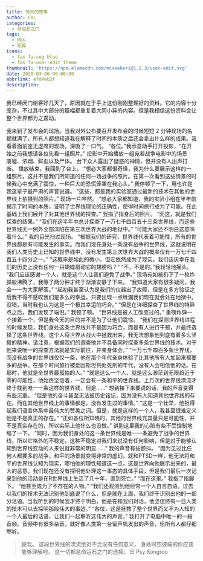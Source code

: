 ```yaml
---
title: 伟大的故事
author: FDL
categories:
  - 命运石之门
tags:
  - 同人
  - 短篇
icons:
  - fas fa-cog blue
  - fas fa-user-edit theme
thumbnail: 'https://npm.elemecdn.com/mcseekeri@1.2.3/user-edit.svg'
date: 2020-03-06 00:00:00
abbrlink: efd4eb2f
description:
---
```


我已经闭门谢客好几天了，原因就在于手上这份刚刚整理好的资料。它的内容十分庞杂，不过其中大部分的篇幅都重复着大同小异的内容。但是我相信这份资料会让整个世界都为之震动。

<!-- more -->

我来到了发布会的现场。当我对外公布要召开发布会的时候短短 2 分钟现场的名额就满了，所有人都想知道我在解释了时间的本质之后还会拿出什么样的成果。我看着面前座无虚席的现场，深吸了一口气。
“各位。”我示意助手打开投影，“在开始之前我想请各位先看一组照片。”
投影中开始播放一组宛若战争电影中的场景：废墟、浓烟、鲜血以及尸体。
台下众人露出了疑惑的神情，但并没有人出声打断。
播放结束，我回到了台上。
“想必大家都很奇怪，我为什么要展示这样的一组照片。这并不是我们所知道的任何一场战争的照片。在第一次看到这些情景的时候我心中充满了震惊，一种巨大的恐慌笼罩在我心头。”
我停顿了一下，用也许是我这辈子最严肃的声音说道。
“这些，都是我的实验室通过最新的技术在其他的世界线上拍摄到的照片。”
现场一片哗然。
“想必大家都知道，我的实验小组在半年前揭示了时间的本质，证明了世界线理论的正确性，使得时间旅行成为了可能。在此基础上我们展开了对其他世界线的探查。”
我指了指身后的照片。
“而这，就是我们探查的结果。”
“我们在这半年中总计探查了一万七千四百五十三条世界线，而这些世界线无一例外全部深陷在第三次世界大战的地狱中。”
“可能大家还不明白这意味着什么。”
我的目光扫过现场。
“根据我们的研究，世界线代表着可能性，所有的世界线都是有可能发生的事实。而我们现在身处一条没有战争的世界线，这就说明在我们人类历史上已知的世界线中，没有发生第三次世界大战的概率仅有一万七千四百五十四分之一。”
“这概率是如此的微小，但它依然成为了现实。我们该庆幸在我们的历史上没有任何一只蝴蝶扇动它的翅膀吗？”
“不，不是的。”我轻轻地摇头。
“我们应该感谢一个人，就是这个人让我们避免了战争。”
现场宛如被扔下了一枚炸弹般沸腾了，我等了两分钟才终于渐渐安静了下来。
“我知道大家有很多疑问，我会一一为大家解答。”
“起初我甚至认为是我们的仪器出了故障，但是在多方验证之后我不得不感叹我们是多么的幸运，只要出现一点纰漏我们现在就会处在地狱中。没错，当时我也认为这是一个极其幸运的巧合。”
“但是在详细探查了世界线的特异点之后，我们发现了端倪。”
我顿了顿。
“世界线是被人工改变过的。”
重磅炸弹一个接着一个，但是我今天的目的并不是为了让他们震惊。
“我们在探测世界线进程的时候发现，我们身处这条世界线并不是因为巧合，而是有人进行干预，并最终选择了这条世界线。这个人将世界从战火中拯救出来，我无法想象他到底有着多么坚毅的精神。请注意，根据我们的调查他并不具备同时探查多条世界线的技术。对于他来说唯一的探查方法就是实际前往，并亲身体会。”
“一万七千四百多条世界线，而没有战争的世界线仅仅一条，他在那个年代亲身体验了比其他所有人加起来都要多的战争。在那个时间旅行被爱因斯坦判处死刑的年代，没有人会相信他的话。在那时，他就是全世界最孤独的人。”
“就是这么一个人，就是这么渺茫到无限趋近于零的可能性，他始终坚信着，一定会有一条和平的世界线。上万次的世界线漂流才终于找到唯一一条这样的世界线，但是……”
想到接下来要说的话，我的声音变得有些沉重。
“但是他的奋斗甚至无法被历史铭记，因为没有人知道其他世界线的存在。而在其他世界线上的事情都是，没有发生过的事情。”
“这是一个壮举，他担得起我们语言体系中最伟大的赞美之词。但是，就是这样的一个人，我甚至很难定义他是不是真正的存在。”
“正如各位所知晓的，其他的世界线充其量只是可能性，并不是真实存在的，所以实际上他什么也没做。”
讲到这里我的心脏有些不受控制地缩了一下。
“同时，因为我们身处的这一条世界线是唯一一条避免了战争的世界线，所以它格外的不稳定。这种不稳定对我们来说没有任何影响，但是对于能够认知到世界线变动的人来说就非常的明显……”
我的声音有些颤抖。
“因为见过比任何人都要多的战争，和平的场景就变得非常的虚幻。就和PTSD一样，他无法将和平的世界线认知为现实，哪怕他的理性知道这一点。这是世界向他展示出来的，最大的恶意。我们现在还没有探明他处理这一事态的具体手段，但是我们最后一次记录到他的活动是在R世界线上生活了几十年，直到死亡。”
“而在这里。”
我指了指脚下。
“他甚至成为了不存在的人物。”
“我们还观测到他经常一个人自言自语。过去以我们的技术无法识别他到底说了什么，但是就在上周，我们终于识别出他的一部分话语。当我听到的时候我才终于明白，他是在和我们对话，他坚信终有一日人类的技术可以去探明那段伟大的事迹。”
“各位，这是拯救了整个世界而又不为人知的一个人最后的话语，让我们一起聆听这伟大的声音。”
我打开了电脑中唯一的一段音频。音频中有很多杂音，就好像人类第一台留声机发出的声音，但所有人都仔细聆听。

> 是我。
> 这段世界线的漂流绝对不会没有任何意义，
> 身处时空彼端的你应该能够理解吧，
> 这一切都是命运石之门的选择。
> El Psy Kongroo
